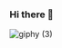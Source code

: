 ### Hi there 👋





![giphy (3)](https://user-images.githubusercontent.com/106177948/215271071-99095c28-0c89-4dd9-abb5-bb45b38821db.gif)
